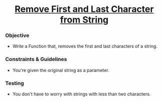 
<h1 align="center">
  <a href="https://www.codewars.com/kata/56bc28ad5bdaeb48760009b0/python">Remove First and Last Character from String</a>
</h1>

### Objective

- Write a Function that, removes the first and last characters of a string.

### Constraints & Guidelines

- You're given the original string as a parameter.
 
### Testing

- You don't have to worry with strings with less than two characters.